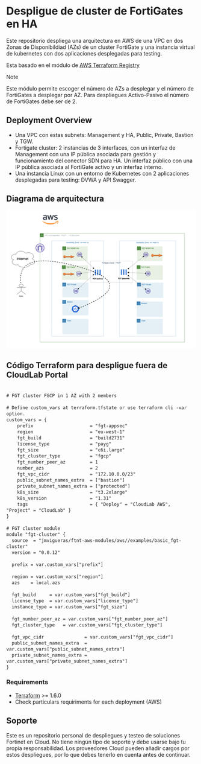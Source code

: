 # Despligue de cluster de FortiGates en HA

Este repositorio despliega una arquitectura en AWS de una VPC en dos Zonas de Disponibildiad (AZs) de un cluster FortiGate y una instancia virtual de kubernetes con dos aplicaciones desplegadas para testing.

Esta basado en el módulo de [AWS Terraform Registry](https://registry.terraform.io/modules/jmvigueras/ftnt-aws-modules/aws/latest/examples/basic_fgt-cluster)

> [!NOTE] 
> Este módulo permite escoger el número de AZs a desplegar y el número de FortiGates a desplegar por AZ. Para despliegues Activo-Pasivo el número de FortiGates debe ser de 2. 

## Deployment Overview

- Una VPC con estas subnets: Management y HA, Public, Private, Bastion y TGW. 
- Fortigate cluster: 2 instancias de 3 interfaces, con un interfaz de Management con una IP pública asociada para gestión y funcionamiento del conector SDN para HA. Un interfaz público con una IP pública asociada al FortiGate activo y un interfaz interno. 
- Una instancia Linux con un entorno de Kubernetes con 2 aplicaciones desplegadas para testing: DVWA y API Swagger. 

## Diagrama de arquitectura

![FortiGate reference architecture overview](images/basic_fgt-cluster-app-sec_01.png)

## Código Terraform para despligue fuera de CloudLab Portal

```hcl

# FGT cluster FGCP in 1 AZ with 2 members

# Define custom_vars at terraform.tfstate or use terraform cli -var option. 
custom_vars = {
    prefix                     = "fgt-appsec"
    region                     = "eu-west-1"
    fgt_build                  = "build2731"
    license_type               = "payg"
    fgt_size                   = "c6i.large"
    fgt_cluster_type           = "fgcp"
    fgt_number_peer_az         = 1
    number_azs                 = 2
    fgt_vpc_cidr               = "172.10.0.0/23"
    public_subnet_names_extra  = ["bastion"]
    private_subnet_names_extra = ["protected"]
    k8s_size                   = "t3.2xlarge"
    k8s_version                = "1.31"
    tags                       = { "Deploy" = "CloudLab AWS", "Project" = "CloudLab" }
}

# FGT cluster module
module "fgt-cluster" {
  source  = "jmvigueras/ftnt-aws-modules/aws//examples/basic_fgt-cluster"
  version = "0.0.12"

  prefix = var.custom_vars["prefix"]

  region = var.custom_vars["region"]
  azs    = local.azs

  fgt_build     = var.custom_vars["fgt_build"]
  license_type  = var.custom_vars["license_type"]
  instance_type = var.custom_vars["fgt_size"]

  fgt_number_peer_az = var.custom_vars["fgt_number_peer_az"]
  fgt_cluster_type   = var.custom_vars["fgt_cluster_type"]

  fgt_vpc_cidr               = var.custom_vars["fgt_vpc_cidr"]
  public_subnet_names_extra  = var.custom_vars["public_subnet_names_extra"]
  private_subnet_names_extra = var.custom_vars["private_subnet_names_extra"]
}
```

### Requirements
* [Terraform](https://learn.hashicorp.com/terraform/getting-started/install.html) >= 1.6.0
* Check particulars requiriments for each deployment (AWS) 


## Soporte
Este es un repositorio personal de despliegues y testeo de soluciones Fortinet en Cloud. No tiene ningún tipo de soporte y debe usarse bajo tu propia responsabilidad. Los proveedores Cloud pueden añadir cargos por estos despliegues, por lo que debes tenerlo en cuenta antes de continuar. 